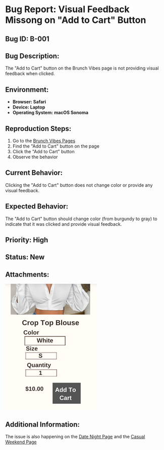 # Bug Report: Visual Feedback Missong on "Add to Cart" Button

## Bug ID: B-001
## Bug Description:
The "Add to Cart" button on the Brunch Vibes page is not providing visual feedback when clicked.
## Environment:
- **Browser: Safari**
- **Device: Laptop**
- **Operating System: macOS Sonoma**
## Reproduction Steps:
1. Go to the [Brunch Vibes Pages](https://mjacobs1341.github.io/Mellys-Closet/brunch-vibes.html)
2. Find the "Add to Cart" button on the page
3. Click the "Add to Cart" button
4. Observe the behavior 
## Current Behavior:
Clicking the "Add to Cart" button does not change color or provide any visual feedback.
## Expected Behavior:
The "Add to Cart" button should change color (from burgundy to gray) to indicate that it was clicked and provide visual feedback.
## Priority: High
## Status: New
## Attachments:
![Button Change](../images/button-change.png)
## Additional Information:
The issue is also happening on the [Date Night Page](https://mjacobs1341.github.io/Mellys-Closet/product.html) and the [Casual Weekend Page](https://mjacobs1341.github.io/Mellys-Closet/casual-weekend.html)


